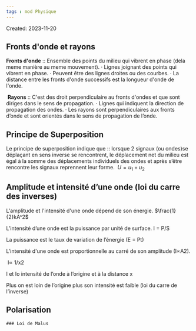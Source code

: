 ```yaml
---
tags : mod Physique
---
```

Created: 2023-11-20

## Fronts d'onde et rayons
**Fronts d'onde** :: Ensemble des points du milieu qui vibrent en phase (dela meme manière au meme mouvement).
· Lignes joignant des points qui vibrent en phase.
· Peuvent être des lignes droites ou des courbes.
· La distance entre les fronts d'onde successifs est la longueur d'onde de l'onde.

 **Rayons** :: C'est des droit perpendiculaire au fronts d'ondes et que sont diriges dans le sens de propagation.
· Lignes qui indiquent la direction de propagation des ondes.
· Les rayons sont perpendiculaires aux fronts d’onde et sont orientés dans le sens de propagation de l’onde.

## Principe de Superposition
Le principe de superposition indique que :: lorsque 2 signaux (ou ondes)se déplaçant en sens inverse se rencontrent, le déplacement net du milieu est égal à la somme des déplacements individuels des ondes et après s’être rencontre les signaux reprennent leur forme.  $U = u_1 + u_2$

## Amplitude et intensité d’une onde (loi du carre des inverses)
L'amplitude et l'intensité d'une onde dépend de son énergie. $\frac{1}{2}kA^2$ 

L’intensité d’une onde est la puissance par unité de surface. I = P/S

La puissance est le taux de variation de l’énergie (E = Pt)

L'intensité d'une onde est proportionnelle au carré de son amplitude (I∝A2).

 I∝ 1/x2

I et Io intensité de l’onde à l’origine et à la distance x

Plus on est loin de l’origine plus son intensité est faible (loi du carre de l’inverse)

## Polarisation

	### Loi de Malus